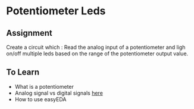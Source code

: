 # Potentiometer Leds 

## Assignment 
Create a circuit which : Read the analog input of a potentiometer and ligh on/off multiple leds based on the range of the potentiometer output value. 

## To Learn

- What is a potentiometer
- Analog signal vs digital signals [here](https://learn.sparkfun.com/tutorials/analog-vs-digital/all)
- How to use easyEDA


